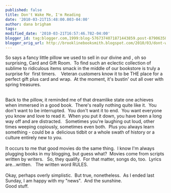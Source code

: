 ```yaml
---
published: false
title: Don't Wake Me, I'm Reading
date: '2010-03-21T15:48:00.003-04:00'
author: dana brigham
tags: 
modified_date: '2010-03-21T16:57:46.782-04:00'
blogger_id: tag:blogger.com,1999:blog-5767374071871443859.post-8790635877707880451
blogger_orig_url: http://brooklinebooksmith.blogspot.com/2010/03/dont-wake-me-im-reading.html
---
```


So says a fancy little pillow we used to sell in our divine and , oh so surprising, Card and Gift Room.  To find such an eclectic collection of sublime to ridiculous items smack in the middle of our bookstore is truly a surprise for  first timers.    Veteran customers know it to be THE place for a perfect gift plus card and wrap.  At the moment, it's bustin' out all over with spring treasures.<div><br /></div><div>Back to the pillow, it reminded me of that dreamlike state one achieves when immersed in a good book.  There's really nothing quite like it.  You don't want to be interrupted.  You don't want it to end.  You want everyone you know and love to read it.  When you put it down, you have been a long way off and are distracted.   Sometimes you're laughing out loud, other times weeping copiously, sometimes even both.  Plus you always learn something - could be a  delicious tidbit or a whole swath of history or a culture entirely new to you.   </div><div><br /></div><div>It occurs to me that good movies do the same thing.  I know I'm always plugging books in my blogging, but guess what?  Movies come from scripts written by writers.   So, they qualify.  For that matter, songs do, too.  Lyrics are...written.   The written word RULES.</div><div><br /></div><div>Okay, perhaps overly simplistic.  But true, nonetheless.  As I ended last Sunday, I am happy with my "news".  And the sunshine.  </div><div>Good stuff.</div>
